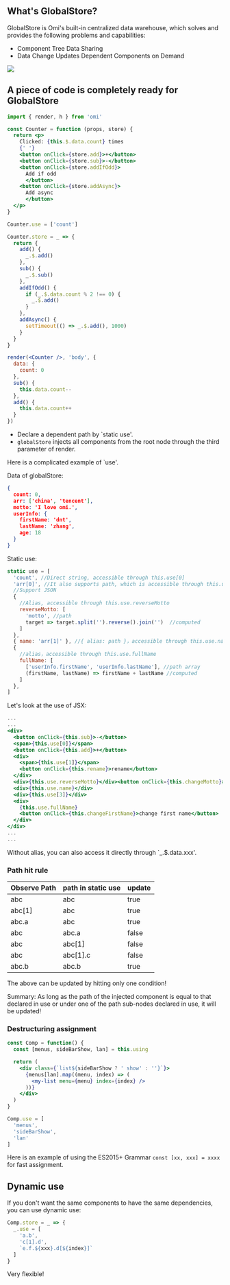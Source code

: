 ## What's GlobalStore?

GlobalStore is Omi's built-in centralized data warehouse, which solves and provides the following problems and capabilities:

* Component Tree Data Sharing
* Data Change Updates Dependent Components on Demand

![](https://github.com/Tencent/omi/raw/master/assets/store.jpg)

## A piece of code is completely ready for GlobalStore

```jsx
import { render, h } from 'omi'

const Counter = function (props, store) {
  return <p>
    Clicked: {this.$.data.count} times
    {' '}
    <button onClick={store.add}>+</button>
    <button onClick={store.sub}>-</button>
    <button onClick={store.addIfOdd}>
      Add if odd
      </button>
    <button onClick={store.addAsync}>
      Add async
      </button>
  </p>
}

Counter.use = ['count']

Counter.store = _ => {
  return {
    add() {
      _.$.add()
    },
    sub() {
      _.$.sub()
    },
    addIfOdd() {
      if (_.$.data.count % 2 !== 0) {
        _.$.add()
      }
    },
    addAsync() {
      setTimeout(() => _.$.add(), 1000)
    }
  }
}

render(<Counter />, 'body', {
  data: {
    count: 0
  },
  sub() {
    this.data.count--
  },
  add() {
    this.data.count++
  }
})
```

* Declare a dependent path by `static use'.
* `globalStore` injects all components from the root node through the third parameter of render.

Here is a complicated example of `use'.

Data of globalStore:

```json
{
  count: 0,
  arr: ['china', 'tencent'],
  motto: 'I love omi.',
  userInfo: {
    firstName: 'dnt',
    lastName: 'zhang',
    age: 18
  }
}
```

Static use:

```jsx
static use = [
  'count', //Direct string, accessible through this.use[0] 
  'arr[0]', //It also supports path, which is accessible through this.use[1]
  //Support JSON
  {
    //Alias, accessible through this.use.reverseMotto
    reverseMotto: [
      'motto', //path
      target => target.split('').reverse().join('')  //computed
    ]
  },
  { name: 'arr[1]' }, //{ alias: path }，accessible through this.use.name
  {
    //alias，accessible through this.use.fullName
    fullName: [
      ['userInfo.firstName', 'userInfo.lastName'], //path array
      (firstName, lastName) => firstName + lastName //computed
    ]
  },
]
```

Let's look at the use of JSX:

```jsx
...
...
<div>
  <button onClick={this.sub}>-</button>
  <span>{this.use[0]}</span>
  <button onClick={this.add}>+</button>
  <div>
    <span>{this.use[1]}</span>
    <button onClick={this.rename}>rename</button>
  </div>
  <div>{this.use.reverseMotto}</div><button onClick={this.changeMotto}>change motto</button>
  <div>{this.use.name}</div>
  <div>{this.use[3]}</div>
  <div>
    {this.use.fullName}
    <button onClick={this.changeFirstName}>change first name</button>
  </div>
</div>
...
...
```

Without alias, you can also access it directly through `_.$.data.xxx'.

### Path hit rule

| Observe Path | path in static use   | update |
| ---------- | ---------- | -------- |
| abc        | abc        | true     |
| abc[1]     | abc        | true     |
| abc.a      | abc        | true     |
| abc        | abc.a      | false   |
| abc        | abc[1]     | false   |
| abc        | abc[1].c   | false   |
| abc.b      | abc.b      | true     |

The above can be updated by hitting only one condition!

Summary: As long as the path of the injected component is equal to that declared in use or under one of the path sub-nodes declared in use, it will be updated!

### Destructuring assignment

```jsx
const Comp = function() {
  const [menus, sideBarShow, lan] = this.using

  return (
    <div class={`list${sideBarShow ? ' show' : ''}`}>
      {menus[lan].map((menu, index) => (
        <my-list menu={menu} index={index} />
      ))}
    </div>
  )
}

Comp.use = [
  'menus',
  'sideBarShow',
  'lan'
]
```

Here is an example of using the ES2015+ Grammar `const [xx, xxx] = xxxx` for fast assignment.


## Dynamic use

If you don't want the same components to have the same dependencies, you can use dynamic use:

```js
Comp.store = _ => {
  _.use = [
    'a.b',
    'c[1].d',
    `e.f.${xxx}.d[${index}]`
  ]
}
```

Very flexible!
